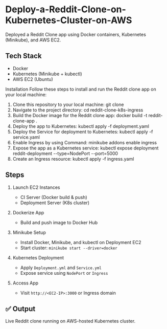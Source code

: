 # Deploy-a-Reddit-Clone-on-Kubernetes-Cluster-on-AWS

Deployed a Reddit Clone app using Docker containers, Kubernetes (Minikube), and AWS EC2.

## Tech Stack 
- Docker  
- Kubernetes (Minikube + kubectl)  
- AWS EC2 (Ubuntu)

Installation
Follow these steps to install and run the Reddit clone app on your local machine:

1. Clone this repository to your local machine: git clone 
2. Navigate to the project directory: cd reddit-clone-k8s-ingress
3. Build the Docker image for the Reddit clone app: docker build -t reddit-clone-app .
4. Deploy the app to Kubernetes: kubectl apply -f deployment.yaml
5. Deploy the Service for deployment to Kubernetes: kubectl apply -f service.yaml
6. Enable Ingress by using Command: minikube addons enable ingress
7. Expose the app as a Kubernetes service: kubectl expose deployment reddit-deployment --type=NodePort --port=5000
8. Create an Ingress resource: kubectl apply -f ingress.yaml

## Steps
1. Launch EC2 Instances 
   - CI Server (Docker build & push)  
   - Deployment Server (K8s cluster)

2. Dockerize App
   - Build and push image to Docker Hub

3. Minikube Setup
   - Install Docker, Minikube, and kubectl on Deployment EC2  
   - Start cluster: `minikube start --driver=docker`

4. Kubernetes Deployment
   - Apply `Deployment.yml` and `Service.yml`  
   - Expose service using `NodePort` or `Ingress`

5. Access App
   - Visit `http://<EC2-IP>:3000` or Ingress domain

## ✅ Output
Live Reddit clone running on AWS-hosted Kubernetes cluster.

